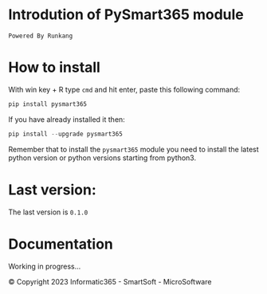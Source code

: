 # Introdution of PySmart365 module

`Powered By Runkang`

# How to install
With win key + R type `cmd` and hit enter, paste this following command:
``` Python
pip install pysmart365

```
If you have already installed it then:
``` Python
pip install --upgrade pysmart365

```
Remember that to install the `pysmart365` module you need to install the latest python version or python versions starting from python3.
# Last version:
The last version is `0.1.0`
# Documentation
Working in progress...


© Copyright 2023 Informatic365 - SmartSoft - MicroSoftware

